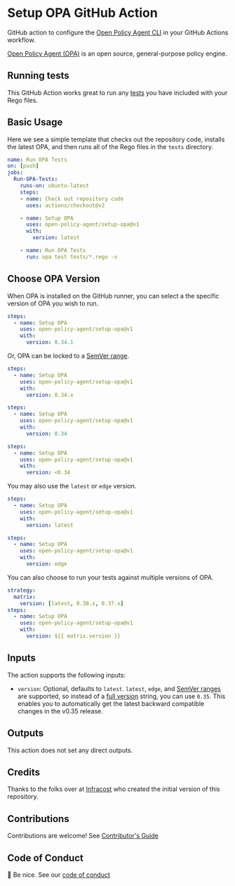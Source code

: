 # Setup OPA GitHub Action

GitHub action to configure the [Open Policy Agent CLI](https://www.openpolicyagent.org/docs/latest/cli/) in your GitHub Actions workflow.

[Open Policy Agent (OPA)](https://github.com/open-policy-agent/opa) is an open source, general-purpose policy engine. 

## Running tests

This GitHub Action works great to run any [tests](https://www.openpolicyagent.org/docs/latest/policy-testing/) you have included with your Rego files.

## Basic Usage

Here we see a simple template that checks out the repository code, installs the latest OPA, and then runs all of the Rego files in the `tests` directory. 

```yml
name: Run OPA Tests  
on: [push]
jobs:
  Run-OPA-Tests:
    runs-on: ubuntu-latest
    steps:
    - name: Check out repository code
      uses: actions/checkout@v2

    - name: Setup OPA
      uses: open-policy-agent/setup-opa@v1
      with:
        version: latest

    - name: Run OPA Tests 
      run: opa test tests/*.rego -v
```

## Choose OPA Version

When OPA is installed on the GitHub runner, you can select a the specific version of OPA you wish to run.

```yml
steps:
  - name: Setup OPA
    uses: open-policy-agent/setup-opa@v1
    with:
      version: 0.34.1
```

Or, OPA can be locked to a [SemVer range](https://www.npmjs.com/package/semver#ranges).

```yml
steps:
  - name: Setup OPA
    uses: open-policy-agent/setup-opa@v1
    with:
      version: 0.34.x
```

```yml
steps:
  - name: Setup OPA
    uses: open-policy-agent/setup-opa@v1
    with:
      version: 0.34
```

```yml
steps:
  - name: Setup OPA
    uses: open-policy-agent/setup-opa@v1
    with:
      version: <0.34
```

You may also use the `latest` or `edge` version.

```yml
steps:
  - name: Setup OPA
    uses: open-policy-agent/setup-opa@v1
    with:
      version: latest
```

```yml
steps:
  - name: Setup OPA
    uses: open-policy-agent/setup-opa@v1
    with:
      version: edge
```

You can also choose to run your tests against multiple versions of OPA.

```yml
strategy:
  matrix:
    version: [latest, 0.38.x, 0.37.x]
steps:
  - name: Setup OPA
    uses: open-policy-agent/setup-opa@v1
    with:
      version: ${{ matrix.version }}
```

## Inputs

The action supports the following inputs:

- `version`: Optional, defaults to `latest`.  `latest`, `edge`, and [SemVer ranges](https://www.npmjs.com/package/semver#ranges) are supported, so instead of a [full version](https://github.com/open-policy-agent/opa/releases) string, you can use `0.35`. This enables you to automatically get the latest backward compatible changes in the v0.35 release.

## Outputs

This action does not set any direct outputs.

## Credits

Thanks to the folks over at [Infracost](https://github.com/infracost/infracost) who created the initial version of this repository. 

## Contributions
Contributions are welcome! See [Contributor's Guide](https://www.openpolicyagent.org/docs/latest/contributing/)

## Code of Conduct
👋 Be nice. See our [code of conduct](https://github.com/open-policy-agent/opa/blob/main/CODE_OF_CONDUCT.md)